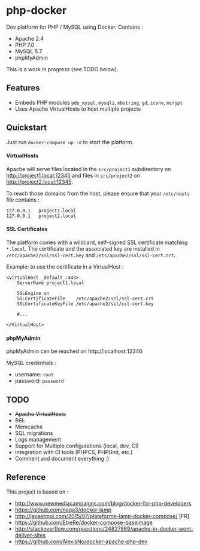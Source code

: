 # php-docker
Dev platform for PHP / MySQL using Docker. Contains :

* Apache 2.4
* PHP 7.0
* MySQL 5.7
* phpMyAdmin

This is a work in progress (see TODO below).

## Features
* Embeds PHP modules `pdo_mysql`, `mysqli`, `mbstring`, `gd`, `iconv`, `mcrypt`
* Uses Apache VirtualHosts to host multiple projects

## Quickstart

Just run `docker-compose up -d` to start the platform.


#### VirtualHosts
Apache will serve files located in the `src/project1` subdirectory on http://project1.local:12345 and files in `src/project2` on http://project2.local:12345.

To reach those domains from the host, please ensure that your `/etc/hosts` file contains :

```
127.0.0.1   project1.local
127.0.0.1   project2.local
```

#### SSL Certificates

The platform comes with a wildcard, self-signed SSL certificate matching `*.local`. The certificate and the associated key are installed in `/etc/apache2/ssl/ssl-cert.key` and `/etc/apache2/ssl/ssl-cert.crt`.

Example: to use the certificate in a VirtualHost :

```
<VirtualHost _default_:443>
    ServerName project1.local

    SSLEngine on
    SSLCertificateFile    /etc/apache2/ssl/ssl-cert.crt
    SSLCertificateKeyFile /etc/apache2/ssl/ssl-cert.key

    #...

</VirtualHost>
```


#### phpMyAdmin

phpMyAdmin can be reached on http://localhost:12346

MySQL credentials :
* username: `root`
* password: `password`

## TODO

* ~~Apache VirtualHosts~~
* ~~SSL~~
* Memcache
* SQL migrations
* Logs management
* Support for Multiple configurations (local, dev, CI)
* Integration with CI tools (PHPCS, PHPUnit, etc.)
* Comment and document everything :)

## Reference

This project is based on :
* http://www.newmediacampaigns.com/blog/docker-for-php-developers
* https://github.com/naga3/docker-lamp
* http://javaetmoi.com/2015/07/plateforme-lamp-docker-compose/ [FR]
* https://github.com/EtreRe/docker-compose-baseimage
* http://stackoverflow.com/questions/24827869/apache-in-docker-wont-deliver-sites
* https://github.com/AlexisNo/docker-apache-php-dev
